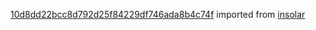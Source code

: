 [10d8dd22bcc8d792d25f84229df746ada8b4c74f](https://github.com/insolar/insolar/commit/10d8dd22bcc8d792d25f84229df746ada8b4c74f) imported from [insolar](https://github.com/insolar/insolar)
